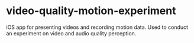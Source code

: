 # video-quality-motion-experiment
iOS app for presenting videos and recording motion data. Used to conduct an experiment on video and audio quality perception.
